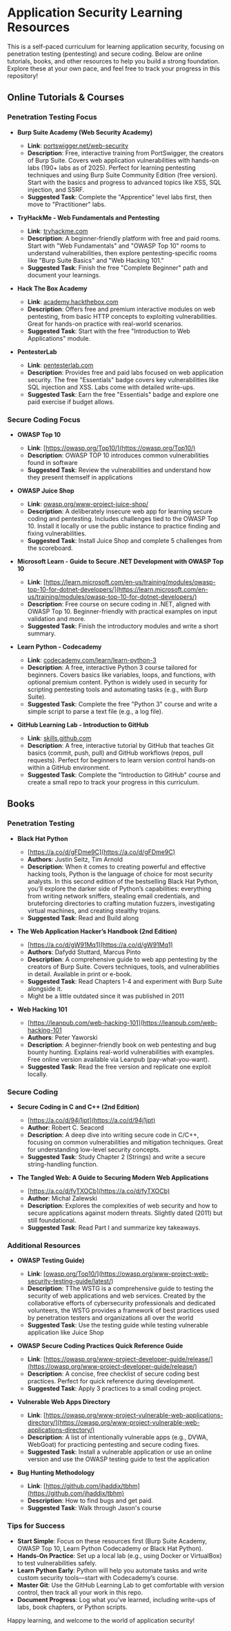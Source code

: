 # Application Security Learning Resources

This is a self-paced curriculum for learning application security, focusing on penetration testing (pentesting) and secure coding. Below are online tutorials, books, and other resources to help you build a strong foundation. Explore these at your own pace, and feel free to track your progress in this repository!

## Online Tutorials & Courses

### Penetration Testing Focus
- **Burp Suite Academy (Web Security Academy)**  
  - **Link**: [portswigger.net/web-security](https://portswigger.net/web-security)  
  - **Description**: Free, interactive training from PortSwigger, the creators of Burp Suite. Covers web application vulnerabilities with hands-on labs (190+ labs as of 2025). Perfect for learning pentesting techniques and using Burp Suite Community Edition (free version). Start with the basics and progress to advanced topics like XSS, SQL injection, and SSRF.  
  - **Suggested Task**: Complete the "Apprentice" level labs first, then move to "Practitioner" labs.

- **TryHackMe - Web Fundamentals and Pentesting**  
  - **Link**: [tryhackme.com](https://tryhackme.com)  
  - **Description**: A beginner-friendly platform with free and paid rooms. Start with "Web Fundamentals" and "OWASP Top 10" rooms to understand vulnerabilities, then explore pentesting-specific rooms like "Burp Suite Basics" and "Web Hacking 101."  
  - **Suggested Task**: Finish the free "Complete Beginner" path and document your learnings.

- **Hack The Box Academy**  
  - **Link**: [academy.hackthebox.com](https://academy.hackthebox.com)  
  - **Description**: Offers free and premium interactive modules on web pentesting, from basic HTTP concepts to exploiting vulnerabilities. Great for hands-on practice with real-world scenarios.  
  - **Suggested Task**: Start with the free "Introduction to Web Applications" module.

- **PentesterLab**  
  - **Link**: [pentesterlab.com](https://pentesterlab.com)  
  - **Description**: Provides free and paid labs focused on web application security. The free "Essentials" badge covers key vulnerabilities like SQL injection and XSS. Labs come with detailed write-ups.  
  - **Suggested Task**: Earn the free "Essentials" badge and explore one paid exercise if budget allows.

### Secure Coding Focus
- **OWASP Top 10**  
  - **Link**: [https://owasp.org/Top10/](https://owasp.org/Top10/)  
  - **Description**: OWASP TOP 10 introduces common vulnerabilities found in software
  - **Suggested Task**: Review the vulnerabilities and understand how they present themself in applications

- **OWASP Juice Shop**  
  - **Link**: [owasp.org/www-project-juice-shop/](https://owasp.org/www-project-juice-shop/)  
  - **Description**: A deliberately insecure web app for learning secure coding and pentesting. Includes challenges tied to the OWASP Top 10. Install it locally or use the public instance to practice finding and fixing vulnerabilities.  
  - **Suggested Task**: Install Juice Shop and complete 5 challenges from the scoreboard.

- **Microsoft Learn - Guide to Secure .NET Development with OWASP Top 10**  
  - **Link**: [https://learn.microsoft.com/en-us/training/modules/owasp-top-10-for-dotnet-developers/](https://learn.microsoft.com/en-us/training/modules/owasp-top-10-for-dotnet-developers/)  
  - **Description**: Free course on secure coding in .NET, aligned with OWASP Top 10. Beginner-friendly with practical examples on input validation and more.  
  - **Suggested Task**: Finish the introductory modules and write a short summary.

- **Learn Python - Codecademy**  
  - **Link**: [codecademy.com/learn/learn-python-3](https://www.codecademy.com/learn/learn-python-3)  
  - **Description**: A free, interactive Python 3 course tailored for beginners. Covers basics like variables, loops, and functions, with optional premium content. Python is widely used in security for scripting pentesting tools and automating tasks (e.g., with Burp Suite).  
  - **Suggested Task**: Complete the free "Python 3" course and write a simple script to parse a text file (e.g., a log file).

- **GitHub Learning Lab - Introduction to GitHub**  
  - **Link**: [skills.github.com](https://skills.github.com)  
  - **Description**: A free, interactive tutorial by GitHub that teaches Git basics (commit, push, pull) and GitHub workflows (repos, pull requests). Perfect for beginners to learn version control hands-on within a GitHub environment.  
  - **Suggested Task**: Complete the "Introduction to GitHub" course and create a small repo to track your progress in this curriculum.

## Books
### Penetration Testing

- **Black Hat Python**
  - [https://a.co/d/gFDme9C](https://a.co/d/gFDme9C) 
  - **Authors**: Justin Seitz, Tim Arnold
  - **Description**: When it comes to creating powerful and effective hacking tools, Python is the language of choice for most security analysts. In this second edition of the bestselling Black Hat Python, you’ll explore the darker side of Python’s capabilities: everything from writing network sniffers, stealing email credentials, and bruteforcing directories to crafting mutation fuzzers, investigating virtual machines, and creating stealthy trojans.
  - **Suggested Task**: Read and Build along

- **The Web Application Hacker’s Handbook (2nd Edition)**
  - [https://a.co/d/gW91Mq1](https://a.co/d/gW91Mq1)  
  - **Authors**: Dafydd Stuttard, Marcus Pinto  
  - **Description**: A comprehensive guide to web app pentesting by the creators of Burp Suite. Covers techniques, tools, and vulnerabilities in detail. Available in print or e-book.  
  - **Suggested Task**: Read Chapters 1-4 and experiment with Burp Suite alongside it.
  - Might be a little outdated since it was published in 2011

- **Web Hacking 101**
  - [https://leanpub.com/web-hacking-101](https://leanpub.com/web-hacking-101  
  - **Authors**: Peter Yaworski  
  - **Description**: A beginner-friendly book on web pentesting and bug bounty hunting. Explains real-world vulnerabilities with examples. Free online version available via Leanpub (pay-what-you-want).  
  - **Suggested Task**: Read the free version and replicate one exploit locally.

### Secure Coding
- **Secure Coding in C and C++ (2nd Edition)**
  - [https://a.co/d/94j1jpt](https://a.co/d/94j1jpt) 
  - **Author**: Robert C. Seacord  
  - **Description**: A deep dive into writing secure code in C/C++, focusing on common vulnerabilities and mitigation techniques. Great for understanding low-level security concepts.  
  - **Suggested Task**: Study Chapter 2 (Strings) and write a secure string-handling function.

- **The Tangled Web: A Guide to Securing Modern Web Applications**
  - [https://a.co/d/fyTXOCb](https://a.co/d/fyTXOCb)
  - **Author**: Michal Zalewski  
  - **Description**: Explores the complexities of web security and how to secure applications against modern threats. Slightly dated (2011) but still foundational.  
  - **Suggested Task**: Read Part I and summarize key takeaways.

### Additional Resources

- **OWASP Testing Guide)**  
  - **Link**: [[owasp.org/Top10/](https://owasp.org/www-project-web-security-testing-guide/latest/)](https://owasp.org/www-project-web-security-testing-guide/latest/)  
  - **Description**: TThe WSTG is a comprehensive guide to testing the security of web applications and web services. Created by the collaborative efforts of cybersecurity professionals and dedicated volunteers, the WSTG provides a framework of best practices used by penetration testers and organizations all over the world  
  - **Suggested Task**: Use the testing guide while testing vulnerable application like Juice Shop

- **OWASP Secure Coding Practices Quick Reference Guide**  
  - **Link**: [https://owasp.org/www-project-developer-guide/release/](https://owasp.org/www-project-developer-guide/release/)  
  - **Description**: A concise, free checklist of secure coding best practices. Perfect for quick reference during development.  
  - **Suggested Task**: Apply 3 practices to a small coding project.

- **Vulnerable Web Apps Directory**  
  - **Link**: [https://owasp.org/www-project-vulnerable-web-applications-directory/](https://owasp.org/www-project-vulnerable-web-applications-directory/)  
  - **Description**: A list of intentionally vulnerable apps (e.g., DVWA, WebGoat) for practicing pentesting and secure coding fixes.  
  - **Suggested Task**: Install a vulnerable application or use an online version and use the OWASP testing guide to test the application

- **Bug Hunting Methodology**  
  - **Link**: [https://github.com/jhaddix/tbhm](https://github.com/jhaddix/tbhm)  
  - **Description**: How to find bugs and get paid.  
  - **Suggested Task**: Walk through Jason's course 

### Tips for Success
- **Start Simple**: Focus on these resources first (Burp Suite Academy, OWASP Top 10, Learn Python Codecademy or Black Hat Python).
- **Hands-On Practice**: Set up a local lab (e.g., using Docker or VirtualBox) to test vulnerabilities safely.
- **Learn Python Early**: Python will help you automate tasks and write custom security tools—start with Codecademy’s course.
- **Master Git**: Use the GitHub Learning Lab to get comfortable with version control, then track all your work in this repo.
- **Document Progress**: Log what you’ve learned, including write-ups of labs, book chapters, or Python scripts.

Happy learning, and welcome to the world of application security!
